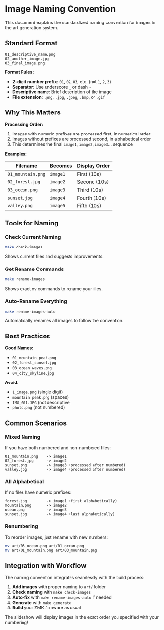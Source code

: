 # Image Naming Convention

This document explains the standardized naming convention for images in the art generation system.

## Standard Format

```
01_descriptive_name.png
02_another_image.jpg
03_final_image.png
```

**Format Rules:**
- **2-digit number prefix**: `01`, `02`, `03`, etc. (not `1`, `2`, `3`)
- **Separator**: Use underscore `_` or dash `-`
- **Descriptive name**: Brief description of the image
- **File extension**: `.png`, `.jpg`, `.jpeg`, `.bmp`, or `.gif`

## Why This Matters

**Processing Order:**
1. Images with numeric prefixes are processed first, in numerical order
2. Images without prefixes are processed second, in alphabetical order
3. This determines the final `image1`, `image2`, `image3`... sequence

**Examples:**

| Filename | Becomes | Display Order |
|----------|---------|---------------|
| `01_mountain.png` | `image1` | First (10s) |
| `02_forest.jpg` | `image2` | Second (10s) |  
| `03_ocean.png` | `image3` | Third (10s) |
| `sunset.jpg` | `image4` | Fourth (10s) |
| `valley.png` | `image5` | Fifth (10s) |

## Tools for Naming

### Check Current Naming
```bash
make check-images
```
Shows current files and suggests improvements.

### Get Rename Commands
```bash
make rename-images
```
Shows exact `mv` commands to rename your files.

### Auto-Rename Everything
```bash
make rename-images-auto  
```
Automatically renames all images to follow the convention.

## Best Practices

**Good Names:**
- `01_mountain_peak.png`
- `02_forest_sunset.jpg`
- `03_ocean_waves.png`
- `04_city_skyline.jpg`

**Avoid:**
- `1_image.png` (single digit)
- `mountain peak.png` (spaces)
- `IMG_001.JPG` (not descriptive)
- `photo.png` (not numbered)

## Common Scenarios

### Mixed Naming
If you have both numbered and non-numbered files:
```
01_mountain.png    -> image1
02_forest.jpg      -> image2
sunset.png         -> image3 (processed after numbered)
valley.jpg         -> image4 (processed after numbered)
```

### All Alphabetical  
If no files have numeric prefixes:
```
forest.jpg         -> image1 (first alphabetically)
mountain.png       -> image2
ocean.png          -> image3  
sunset.jpg         -> image4 (last alphabetically)
```

### Renumbering
To reorder images, just rename with new numbers:
```bash
mv art/03_ocean.png art/01_ocean.png
mv art/01_mountain.png art/03_mountain.png
```

## Integration with Workflow

The naming convention integrates seamlessly with the build process:

1. **Add images** with proper naming to `art/` folder
2. **Check naming** with `make check-images`
3. **Auto-fix** with `make rename-images-auto` if needed  
4. **Generate** with `make generate`
5. **Build** your ZMK firmware as usual

The slideshow will display images in the exact order you specified with your numbering!
